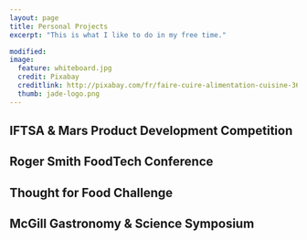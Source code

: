 ```yaml
---
layout: page
title: Personal Projects
excerpt: "This is what I like to do in my free time."

modified: 
image: 
  feature: whiteboard.jpg
  credit: Pixabay 
  creditlink: http://pixabay.com/fr/faire-cuire-alimentation-cuisine-366875/
  thumb: jade-logo.png
---
```


## IFTSA & Mars Product Development Competition

## Roger Smith FoodTech Conference 

## Thought for Food Challenge

## McGill Gastronomy & Science Symposium
